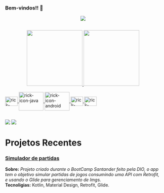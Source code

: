 ### Bem-vindos!! 👋

<div align="center">
 <img  src="https://user-images.githubusercontent.com/71666036/170551906-62acc666-a8b0-4ca6-ad9f-9745388dccbd.gif"/>
</div>



##

<div align="center">
  <a href="https://github.com/richardsonrr/richardsonrr">
  <img height="180em" src="https://github-readme-stats.vercel.app/api?username=richardsonrr&show_icons=true&theme=chartreuse-dark&include_all_commits=true&count_private=true"/>
  <img height="180em" src="https://github-readme-stats.vercel.app/api/top-langs/?username=richardsonrr&layout=compact&langs_count=7&theme=chartreuse-dark"/>
</div>
  
  <div style="display: inline_block"><br>
  <img align="center" alt="rick-icon-kotlin" height="30" width="40" src="https://cdn.jsdelivr.net/gh/devicons/devicon/icons/kotlin/kotlin-original.svg">
  <img align="center" alt="rick-icon-java" height="60" width="80" src="https://cdn.jsdelivr.net/gh/devicons/devicon/icons/java/java-original-wordmark.svg">
  <img align="center" alt="rick-icon-android" height="60" width="80" src="https://cdn.jsdelivr.net/gh/devicons/devicon/icons/android/android-plain-wordmark.svg">
  <img align="center" alt="rick-icon-swift" height="30" width="40" src="https://cdn.jsdelivr.net/gh/devicons/devicon/icons/swift/swift-original.svg">
  <img align="center" alt="rick-icon-ios" height="30" width="40" src="https://cdn.jsdelivr.net/gh/devicons/devicon/icons/apple/apple-original.svg">
</div>
  
  ##
  
  <div>
  
  <a href = "mailto:richardsonrodrigues.dev@gmail.com"><img src="https://img.shields.io/badge/-Gmail-%23333?style=for-the-badge&logo=gmail&logoColor=white" target="_blank"></a>
  <a href="https://www.linkedin.com/in/richardson-rodrigues-294a05176/" target="_blank"><img src="https://img.shields.io/badge/-LinkedIn-%230077B5?style=for-the-badge&logo=linkedin&logoColor=white" target="_blank"></a> 
    </div>

<div>
<h1>Projetos Recentes</h1>
<div> <h3> <a href = "https://github.com/richardsonrr/bootcamp-dio-santander-mobile/edit/master/ProjetoPlacar/README.md">Simulador de partidas</a></h3> 
<b>Sobre:</b> <i>Projeto criado durante o BootCamp Santander feito pela DIO, o app tem o objetivo simular partidas de jogos consumindo uma API com Retrofit, e usando o Glide para gerenciamento de Imgs.</i> <br>
<b>Tecnoligias:</b> Kotlin, Material Design, Retrofit, Glide. 

</div>


</div>


